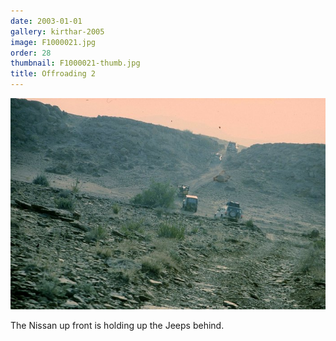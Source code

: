 ```yaml
---
date: 2003-01-01
gallery: kirthar-2005
image: F1000021.jpg
order: 28
thumbnail: F1000021-thumb.jpg
title: Offroading 2
---
```


![Offroading 2](./F1000021.jpg)

The Nissan up front is holding up the Jeeps behind.